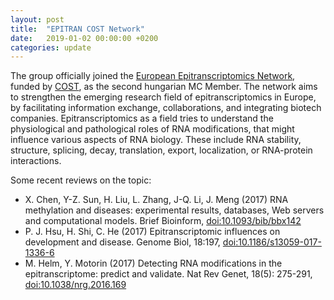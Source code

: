 ```yaml
---
layout: post
title:  "EPITRAN COST Network"
date:   2019-01-02 00:00:00 +0200
categories: update
---
```


The group officially joined the [European Epitranscriptomics
Network](https://epitran.eu/), funded by
[COST](https://www.cost.eu/actions/CA16120/), as the second hungarian MC Member.
The network aims to strengthen the emerging research field of epitranscriptomics
in Europe, by facilitating information exchange, collaborations, and integrating
biotech companies. Epitranscriptomics as a field tries to understand the
physiological and pathological roles of RNA modifications, that might influence
various aspects of RNA biology. These include RNA stability, structure,
splicing, decay, translation, export, localization, or RNA-protein interactions.

Some recent reviews on the topic:

- X. Chen, Y-Z. Sun, H. Liu, L. Zhang, J-Q. Li, J. Meng (2017) RNA methylation
  and diseases: experimental results, databases, Web servers and computational
  models. Brief Bioinform, [doi:10.1093/bib/bbx142](http://dx.doi.org/10.1093/bib/bbx142)
- P. J. Hsu, H. Shi, C. He (2017) Epitranscriptomic influences on development
  and disease. Genome Biol, 18:197, [doi:10.1186/s13059-017-1336-6](http://dx.doi.org/10.1186/s13059-017-1336-6)
- M. Helm, Y. Motorin (2017) Detecting RNA modifications in the
  epitranscriptome: predict and validate. Nat Rev Genet, 18(5): 275-291,
  [doi:10.1038/nrg.2016.169](http://dx.doi.org/10.1038/nrg.2016.169)

